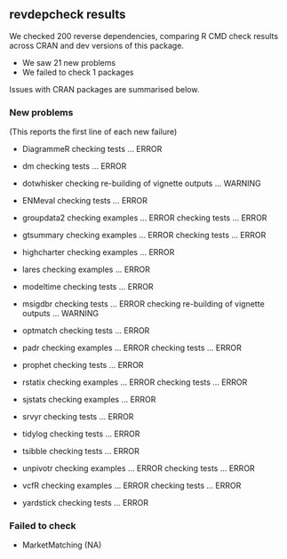 ## revdepcheck results

We checked 200 reverse dependencies, comparing R CMD check results across CRAN and dev versions of this package.

 * We saw 21 new problems
 * We failed to check 1 packages

Issues with CRAN packages are summarised below.

### New problems
(This reports the first line of each new failure)

* DiagrammeR
  checking tests ... ERROR

* dm
  checking tests ... ERROR

* dotwhisker
  checking re-building of vignette outputs ... WARNING

* ENMeval
  checking tests ... ERROR

* groupdata2
  checking examples ... ERROR
  checking tests ... ERROR

* gtsummary
  checking examples ... ERROR
  checking tests ... ERROR

* highcharter
  checking examples ... ERROR

* lares
  checking examples ... ERROR

* modeltime
  checking tests ... ERROR

* msigdbr
  checking tests ... ERROR
  checking re-building of vignette outputs ... WARNING

* optmatch
  checking tests ... ERROR

* padr
  checking examples ... ERROR
  checking tests ... ERROR

* prophet
  checking tests ... ERROR

* rstatix
  checking examples ... ERROR
  checking tests ... ERROR

* sjstats
  checking examples ... ERROR

* srvyr
  checking tests ... ERROR

* tidylog
  checking tests ... ERROR

* tsibble
  checking tests ... ERROR

* unpivotr
  checking examples ... ERROR
  checking tests ... ERROR

* vcfR
  checking examples ... ERROR
  checking tests ... ERROR

* yardstick
  checking tests ... ERROR

### Failed to check

* MarketMatching (NA)

